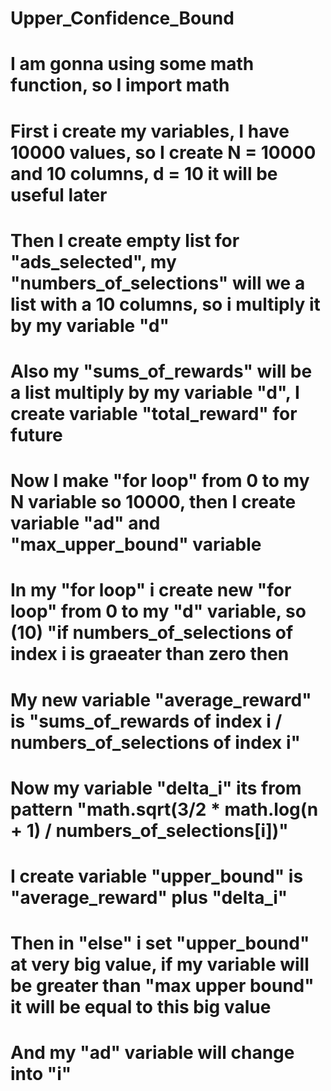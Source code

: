 # Upper_Confidence_Bound
# I am gonna using some math function, so I import math
# First i create my variables, I have 10000 values, so I create N = 10000 and 10 columns, d = 10 it will be useful later
# Then I create empty list for "ads_selected", my "numbers_of_selections" will we a list with a 10 columns, so i multiply it by my variable "d"
# Also my "sums_of_rewards" will be a list multiply by my variable "d", I create variable "total_reward" for future
# Now I make "for loop" from 0 to my N variable so 10000, then I create variable "ad" and "max_upper_bound" variable
# In my "for loop" i create new "for loop" from 0 to my "d" variable, so (10) "if numbers_of_selections of index i is graeater than zero then
# My new variable "average_reward" is "sums_of_rewards of index i / numbers_of_selections of index i"
# Now my variable "delta_i" its from pattern "math.sqrt(3/2 * math.log(n + 1) / numbers_of_selections[i])"
# I create variable "upper_bound" is "average_reward" plus "delta_i"
# Then in "else" i set "upper_bound" at very big value, if my variable will be greater than "max upper bound" it will be equal to this big value
# And my "ad" variable will change into "i"

